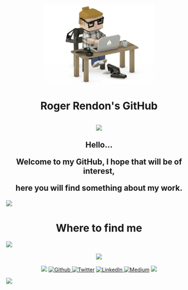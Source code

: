 <p align="center">
  <img src="https://github.com/rogerrendons/rogerrendons/blob/main/Programmer.gif" width="300">
</p>
<h1 align="center">Roger Rendon's GitHub</h1>

<h2 align="center"><img src="https://emojis.slackmojis.com/emojis/images/1531849430/4246/blob-sunglasses.gif?1531849430" width="30">
  
  Hello...
  
  Welcome to my GitHub, I hope that will be of interest,
  
  here you will find something about my work.
</h2>

<!-- <h2>
My Stats...
[![Anurag's GitHub stats](https://github-readme-stats.vercel.app/api?username=rogerrendons)](https://github.com/anuraghazra/github-readme-stats)
[![Top Langs](https://github-readme-stats.vercel.app/api/top-langs/?username=rogerrendons&layout=compact)](https://github.com/anuraghazra/github-readme-stats)
[![Top Langs](https://github-readme-stats.vercel.app/api/top-langs/?username=rogerrendons&langs_count=8)](https://github.com/anuraghazra/github-readme-stats) -->

<img src="https://emojis.slackmojis.com/emojis/images/1471045852/843/highfive.gif?1471045" width="40">
<h1 align="center">Where to find me</h1>
<img src="https://emojis.slackmojis.com/emojis/images/1471045839/790/clapping.gif?1471045839" width="40">

<p align="center">
   <img src="https://emojis.slackmojis.com/emojis/images/1471045870/910/rock.gif?1471045870" width="40">
</p>

<p align="center">
  <img src="https://emojis.slackmojis.com/emojis/images/1471045839/793/computerrage.gif?1471045839" width="40">
  <a href="https://github.com/rogerrendons" target="_blank"><img alt="Github" src="https://img.shields.io/badge/GitHub-%2312100E.svg?&style=for-the-badge&logo=Github&logoColor=white" />
  </a> <a href="https://twitter.com/RogerRendons" target="_blank"><img alt="Twitter" src="https://img.shields.io/badge/twitter-%231DA1F2.svg?&style=for-the-badge&logo=twitter&logoColor=white" /></a>
  <a href="https://www.linkedin.com/in/roger-rendon/" target="_blank"><img alt="LinkedIn" src="https://img.shields.io/badge/linkedin-%230077B5.svg?&style=for-the-badge&logo=linkedin&logoColor=white" />
  </a> <a href="https://medium.com/@roger-rendon" target="_blank"><img alt="Medium" src="https://img.shields.io/badge/medium-%2312100E.svg?&style=for-the-badge&logo=medium&logoColor=white" /></a>
   <img src="https://emojis.slackmojis.com/emojis/images/1469223471/679/charmander_dancing.gif?1469223471" width="40">
</p>
<img src="https://emojis.slackmojis.com/emojis/images/1520808873/3643/cool-doge.gif?1520808873" width="40">
